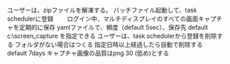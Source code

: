 ユーザーは、zipファイルを解凍する。
バッチファイル起動して、task schedulerに登録
　　ログイン中、マルチディスプレイのすべての画面キャプチャを定期的に保存
yamlファイルで、頻度（default 5sec）、保存先 default c:\screen_capture を指定できる
ユーザーは、task schedulerから登録を削除する
フォルダがない場合はつくる
指定日時以上経過したら自動で削除する default 7days
キャプチャ画像の品質はpng 30 (低め)とする